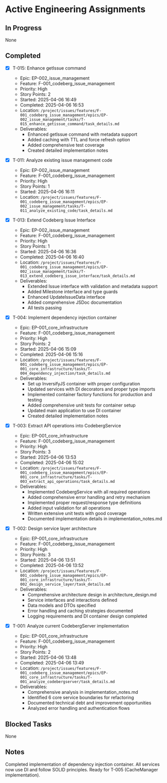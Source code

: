 # Active Engineering Assignments

## In Progress

None

## Completed

- [x] T-015: Enhance getIssue command

  - Epic: EP-002_issue_management
  - Feature: F-001_codeberg_issue_management
  - Priority: High
  - Story Points: 2
  - Started: 2025-04-06 16:49
  - Completed: 2025-04-06 16:53
  - Location: `/project/issues/features/F-001_codeberg_issue_management/epics/EP-002_issue_management/tasks/T-015_enhance_getissue_command/task_details.md`
  - Deliverables:
    - Enhanced getIssue command with metadata support
    - Added caching with TTL and force refresh option
    - Added comprehensive test coverage
    - Created detailed implementation notes

- [x] T-011: Analyze existing issue management code

  - Epic: EP-002_issue_management
  - Feature: F-001_codeberg_issue_management
  - Priority: High
  - Story Points: 1
  - Started: 2025-04-06 16:11
  - Location: `/project/issues/features/F-001_codeberg_issue_management/epics/EP-002_issue_management/tasks/T-011_analyze_existing_code/task_details.md`

- [x] T-013: Extend Codeberg Issue Interface

  - Epic: EP-002_issue_management
  - Feature: F-001_codeberg_issue_management
  - Priority: High
  - Story Points: 1
  - Started: 2025-04-06 16:36
  - Completed: 2025-04-06 16:40
  - Location: `/project/issues/features/F-001_codeberg_issue_management/epics/EP-002_issue_management/tasks/T-013_extend_codeberg_issue_interface/task_details.md`
  - Deliverables:
    - Extended Issue interface with validation and metadata support
    - Added Milestone interface and type guards
    - Enhanced UpdateIssueData interface
    - Added comprehensive JSDoc documentation
    - All tests passing

- [x] T-004: Implement dependency injection container

  - Epic: EP-001_core_infrastructure
  - Feature: F-001_codeberg_issue_management
  - Priority: High
  - Story Points: 2
  - Started: 2025-04-06 15:09
  - Completed: 2025-04-06 15:16
  - Location: `/project/issues/features/F-001_codeberg_issue_management/epics/EP-001_core_infrastructure/tasks/T-004_dependency_injection/task_details.md`
  - Deliverables:
    - Set up InversifyJS container with proper configuration
    - Updated services with DI decorators and proper type imports
    - Implemented container factory functions for production and testing
    - Added comprehensive unit tests for container setup
    - Updated main application to use DI container
    - Created detailed implementation notes

- [x] T-003: Extract API operations into CodebergService

  - Epic: EP-001_core_infrastructure
  - Feature: F-001_codeberg_issue_management
  - Priority: High
  - Story Points: 3
  - Started: 2025-04-06 13:53
  - Completed: 2025-04-06 15:02
  - Location: `/project/issues/features/F-001_codeberg_issue_management/epics/EP-001_core_infrastructure/tasks/T-003_extract_api_operations/task_details.md`
  - Deliverables:
    - Implemented CodebergService with all required operations
    - Added comprehensive error handling and retry mechanism
    - Implemented proper request/response type definitions
    - Added input validation for all operations
    - Written extensive unit tests with good coverage
    - Documented implementation details in implementation_notes.md

- [x] T-002: Design service layer architecture

  - Epic: EP-001_core_infrastructure
  - Feature: F-001_codeberg_issue_management
  - Priority: High
  - Story Points: 3
  - Started: 2025-04-06 13:51
  - Completed: 2025-04-06 13:52
  - Location: `/project/issues/features/F-001_codeberg_issue_management/epics/EP-001_core_infrastructure/tasks/T-002_design_service_layer/task_details.md`
  - Deliverables:
    - Comprehensive architecture design in architecture_design.md
    - Service interfaces and interactions defined
    - Data models and DTOs specified
    - Error handling and caching strategies documented
    - Logging requirements and DI container design completed

- [x] T-001: Analyze current CodebergServer implementation
  - Epic: EP-001_core_infrastructure
  - Feature: F-001_codeberg_issue_management
  - Priority: High
  - Story Points: 2
  - Started: 2025-04-06 13:48
  - Completed: 2025-04-06 13:49
  - Location: `/project/issues/features/F-001_codeberg_issue_management/epics/EP-001_core_infrastructure/tasks/T-001_analyze_codebergserver/task_details.md`
  - Deliverables:
    - Comprehensive analysis in implementation_notes.md
    - Identified 6 core service boundaries for refactoring
    - Documented technical debt and improvement opportunities
    - Analyzed error handling and authentication flows

## Blocked Tasks

None

## Notes

Completed implementation of dependency injection container. All services now use DI and follow SOLID principles. Ready for T-005 (CacheManager implementation).
